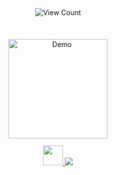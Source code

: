 ⠀
⠀
<p align="center">
  <img src="https://img.shields.io/badge/%E2%99%A1-21:55-%23EB253B?style=flat&labelColor=2C2C2C" alt="View Count">
</p>
⠀


<p align="center">
</a>
  <img src="https://cdn.discordapp.com/attachments/1062717625764950068/1433334773496938596/Untitled1625_20251030140029.png?ex=69045088&is=6902ff08&hm=248a845108a654709560dcb1fcbda1b447e5e3bf6e04217820782c840ad0f504&" alt="Demo" width="200">
</a>

<p align="center">
  <a href="https://rentry.co/cipherites">
    <img src="https://cdn.discordapp.com/attachments/1062717625764950068/1433444257108197487/Untitled1626_20251030211205.png?ex=6904b67f&is=690364ff&hm=f64bd7d1cdd90a1d35bdc4e392dd00b202f6191f1d293bc934cf77503e91ced6&" width="40">
  </a>
  <a href="https://cipherites.straw.page/">
    <img src="https://cdn.discordapp.com/attachments/1062717625764950068/1433444257594609786/Untitled1627_20251030211230.png?ex=6904b67f&is=690364ff&hm=65d78b1ec242b63ce7eaed51db430869caef2152114780122b2b0841f1f24a61&="40">
  </a>
</p>
⠀
